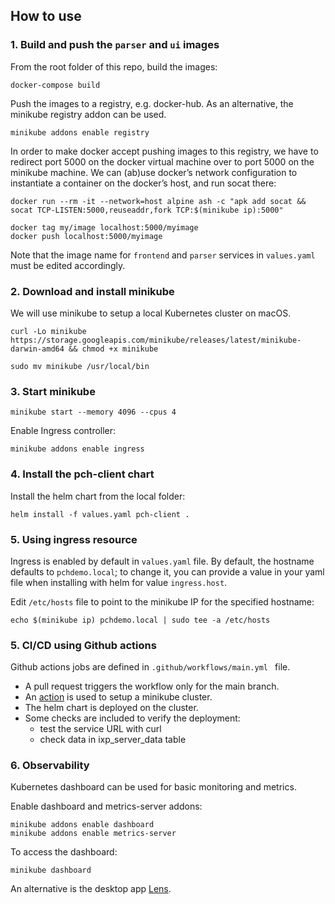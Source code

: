 
## How to use

### 1. Build and push the `parser` and `ui` images

From the root folder of this repo, build the images:

`docker-compose build`

Push the images to a registry, e.g. docker-hub.
As an alternative, the minikube registry addon can be used.

`minikube addons enable registry`

In order to make docker accept pushing images to this registry, we have to redirect port 5000 on the docker virtual machine over to port 5000 on the minikube machine. We can (ab)use docker’s network configuration to instantiate a container on the docker’s host, and run socat there:

```
docker run --rm -it --network=host alpine ash -c "apk add socat && socat TCP-LISTEN:5000,reuseaddr,fork TCP:$(minikube ip):5000"
```

```
docker tag my/image localhost:5000/myimage
docker push localhost:5000/myimage
```

Note that the image name for `frontend` and `parser` services in `values.yaml` must be edited accordingly.

### 2. Download and install minikube

We will use minikube to setup a local Kubernetes cluster on macOS.

```curl -Lo minikube https://storage.googleapis.com/minikube/releases/latest/minikube-darwin-amd64 && chmod +x minikube```

`sudo mv minikube /usr/local/bin`

### 3. Start minikube

`minikube start --memory 4096 --cpus 4`

Enable Ingress controller:

`minikube addons enable ingress`

### 4. Install the pch-client chart

Install the helm chart from the local folder:

`helm install -f values.yaml pch-client .`

### 5. Using ingress resource

Ingress is enabled by default in `values.yaml` file. By default, the hostname defaults to `pchdemo.local`; to change it, you can provide a value in your yaml file when installing with helm for value `ingress.host`.

Edit `/etc/hosts` file to point to the minikube IP for the specified hostname:

`echo $(minikube ip) pchdemo.local | sudo tee -a /etc/hosts`

### 5. CI/CD using Github actions

Github actions jobs are defined in `.github/workflows/main.yml ` file.

- A pull request triggers the workflow only for the main branch.
- An [action](https://github.com/kremmydas/setup-minikube) is used to setup a minikube cluster.
- The helm chart is deployed on the cluster.
- Some checks are included to verify the deployment:
	- test the service URL with curl
	- check data in ixp_server_data table

### 6. Observability

Kubernetes dashboard can be used for basic monitoring and metrics.

Enable dashboard and metrics-server addons:

```
minikube addons enable dashboard
minikube addons enable metrics-server
```
To access the dashboard:

`minikube dashboard`
  
An alternative is the desktop app [Lens](https://docs.k8slens.dev/main/).
